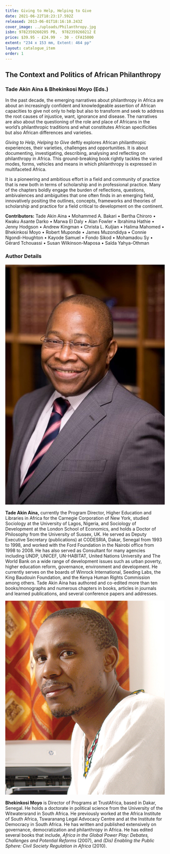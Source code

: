 ```yaml
---
title: Giving to Help, Helping to Give
date: 2021-06-22T18:23:17.592Z
released: 2013-06-01T18:16:10.243Z
cover_image: ../uploads/Philanthropy.jpg
isbn: 9782359260205 PB,  9782359260212 E
price: $39.95 - £24.99  - 30 - CFA15000
extent: "234 x 153 mm, Extent: 464 pp"
layout: catalogue_item
order: 1
---
```

## **The Context and Politics of African Philanthropy**

### Tade Akin Aina & Bhekinkosi Moyo (Eds.)

In the past decade, the emerging narratives about philanthropy in Africa are about an increasingly confident and knowledgeable assertion of African capacities to give not only to help but also to transform and seek to address the root causes of injustice, want, ignorance and disease. The narratives are also about the questioning of the role and place of Africans in the world’s philanthropic traditions and what constitutes African specificities but also African differences and varieties.

*Giving to Help, Helping to Give* deftly explores African philanthropic experiences, their varieties, challenges and opportunities. It is about documenting, investigating, describing, analysing and reflecting on philanthropy in Africa. This ground-breaking book rightly tackles the varied modes, forms, vehicles and means in which philanthropy is expressed in multifaceted Africa.

It is a pioneering and ambitious effort in a field and community of practice that is new both in terms of scholarship and in professional practice. Many of the chapters boldly engage the burden of reflections, questions, ambivalences and ambiguities that one often finds in an emerging field, innovatively positing the outlines, concepts, frameworks and theories of scholarship and practice for a field critical to development on the continent.

**Contributors:** Tade Akin Aina • Mohammed A. Bakari • Bertha Chiroro • Kwaku Asante Darko • Marwa El Daly • Alan Fowler • Ibrahima Hathie • Jenny Hodgson • Andrew Kingman • Christa L. Kuljian • Halima Mahomed • Bhekinkosi Moyo • Robert Muponde • James Muzondidya • Connie Ngondi-Houghton • Kayode Samuel • Fondo Sikod • Mohamadou Sy • Gérard Tchouassi • Susan Wilkinson-Maposa • Saïda Yahya-Othman

### Author Details

![Tade Akin Aina](../uploads/tade-akinaina-1.jpg)

**Tade Akin Aina,** currently the Program Director, Higher Education and Libraries in Africa for the Carnegie Corporation of New York, studied Sociology at the University of Lagos, Nigeria, and Sociology of Development at the London School of Economics, and holds a Doctor of Philosophy from the University of Sussex, UK. He served as Deputy Executive Secretary (publications) at CODESRIA, Dakar, Senegal from 1993 to 1998, and worked with the Ford Foundation in the Nairobi office from 1998 to 2008. He has also served as Consultant for many agencies including UNDP, UNICEF, UN-HABITAT, United Nations University and The World Bank on a wide range of development issues such as urban poverty, higher education reform, governance, environment and development. He currently serves on the boards of Winrock International, Seeding Labs, the King Baudouin Foundation, and the Kenya Human Rights Commission among others. Tade Akin Aina has authored and co-edited more than ten books/monographs and numerous chapters in books, articles in journals and learned publications, and several conference papers and addresses.

![Bhekinkosi Moyo](../uploads/bheki_moyo2.jpg)

**Bhekinkosi Moyo** is Director of Programs at TrustAfrica, based in Dakar, Senegal. He holds a doctorate in political science from the University of the Witwatersrand in South Africa. He previously worked at the Africa Institute of South Africa, Tswaranang Legal Advocacy Centre and at the Institute for Democracy in South Africa. He has written and published extensively on governance, democratization and philanthropy in Africa. He has edited several books that include, *Africa in the Global Power Play: Debates, Challenges and Potential Reforms* (2007), and *(Dis) Enabling the Public Sphere: Civil Society Regulation in Africa* (2010).
